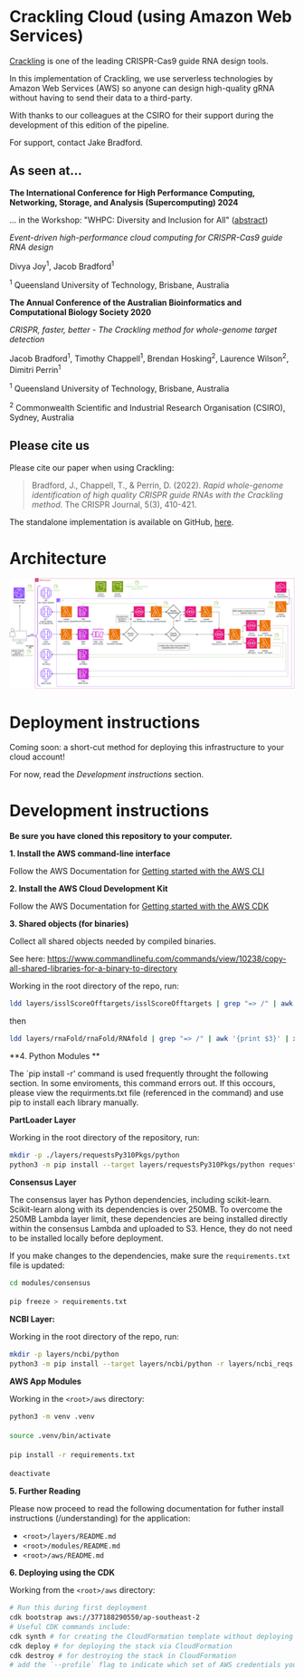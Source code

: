 # Crackling Cloud (using Amazon Web Services)

[Crackling](https://github.com/bmds-lab/Crackling) is one of the leading CRISPR-Cas9 guide RNA design tools. 

In this implementation of Crackling, we use serverless technologies by Amazon Web Services (AWS) so anyone can design high-quality gRNA without having to send their data to a third-party.

With thanks to our colleagues at the CSIRO for their support during the development of this edition of the pipeline.

For support, contact Jake Bradford.

## As seen at...

**The International Conference for High Performance Computing, Networking, Storage, and Analysis (Supercomputing) 2024**

... in the Workshop: "WHPC: Diversity and Inclusion for All" ([abstract](https://sc24.supercomputing.org/proceedings/workshops/workshop_pages/ws_whpc124.html))

*Event-driven high-performance cloud computing for CRISPR-Cas9 guide RNA design*

Divya Joy<sup>1</sup>, Jacob Bradford<sup>1</sup>

<sup>1</sup> Queensland University of Technology, Brisbane, Australia 

**The Annual Conference of the Australian Bioinformatics and Computational Biology Society 2020**

*CRISPR, faster, better - The Crackling method for whole-genome target detection*

Jacob Bradford<sup>1</sup>, Timothy Chappell<sup>1</sup>, Brendan Hosking<sup>2</sup>, Laurence Wilson<sup>2</sup>, Dimitri Perrin<sup>1</sup>


<sup>1</sup> Queensland University of Technology, Brisbane, Australia 

<sup>2</sup> Commonwealth Scientific and Industrial Research Organisation (CSIRO), Sydney, Australia 

## Please cite us

Please cite our paper when using Crackling:

> Bradford, J., Chappell, T., & Perrin, D. (2022). *Rapid whole-genome identification of high quality CRISPR guide RNAs with the Crackling method.* The CRISPR Journal, 5(3), 410-421.

The standalone implementation is available on GitHub, [here](https://github.com/bmds-lab/Crackling).

# Architecture

![Architecture diagram](CracklingAws.drawio.png)

# Deployment instructions

Coming soon: a short-cut method for deploying this infrastructure to your cloud account!

For now, read the *Development instructions* section.

# Development instructions

**Be sure you have cloned this repository to your computer.**

**1. Install the AWS command-line interface**

Follow the AWS Documentation for [Getting started with the AWS CLI](https://docs.aws.amazon.com/cli/latest/userguide/cli-chap-getting-started.html)

**2. Install the AWS Cloud Development Kit**

Follow the AWS Documentation for [Getting started with the AWS CDK](https://docs.aws.amazon.com/cdk/v2/guide/getting_started.html)

**3. Shared objects (for binaries)**

Collect all shared objects needed by compiled binaries.

See here: https://www.commandlinefu.com/commands/view/10238/copy-all-shared-libraries-for-a-binary-to-directory

Working in the root directory of the repo, run:

```bash
ldd layers/isslScoreOfftargets/isslScoreOfftargets | grep "=> /" | awk '{print $3}' | xargs -I '{}' cp -v '{}' layers/sharedObjects
```

then

```bash
ldd layers/rnaFold/rnaFold/RNAfold | grep "=> /" | awk '{print $3}' | xargs -I '{}' cp -v '{}' layers/sharedObjects
```

**4. Python Modules **

The `pip install -r' command is used frequently throught the following section. In some enviroments, this command errors out. If this occours, please view the requirments.txt file (referenced in the command) and use pip to install each library manually.

**PartLoader Layer**

Working in the root directory of the repository, run:

```bash
mkdir -p ./layers/requestsPy310Pkgs/python
python3 -m pip install --target layers/requestsPy310Pkgs/python requests
```

**Consensus Layer**

The consensus layer has Python dependencies, including scikit-learn. Scikit-learn along with its dependencies is over 250MB. To overcome the 250MB Lambda layer limit, these dependencies are being installed directly within the consensus Lambda and uploaded to S3. Hence, they do not need to be installed locally before deployment.

If you make changes to the dependencies, make sure the `requirements.txt` file is updated:

```bash
cd modules/consensus

pip freeze > requirements.txt
```

**NCBI Layer:**

Working in the root directory of the repo, run:
```bash
mkdir -p layers/ncbi/python
python3 -m pip install --target layers/ncbi/python -r layers/ncbi_reqs.txt
```

**AWS App Modules**

Working in the `<root>/aws` directory:
```bash
python3 -m venv .venv

source .venv/bin/activate

pip install -r requirements.txt

deactivate
```

**5. Further Reading**

Please now proceed to read the following documentation for futher install instructions (/understanding) for the application:
 - `<root>/layers/README.md`
 - `<root>/modules/README.md`
 - `<root>/aws/README.md`

**6. Deploying using the CDK**

Working from the `<root>/aws` directory:
```bash
# Run this during first deployment
cdk bootstrap aws://377188290550/ap-southeast-2
# Useful CDK commands include:
cdk synth # for creating the CloudFormation template without deploying
cdk deploy # for deploying the stack via CloudFormation
cdk destroy # for destroying the stack in CloudFormation
# add the `--profile` flag to indicate which set of AWS credentials you wish to use, e.g.  `--profile bmds`.
```
